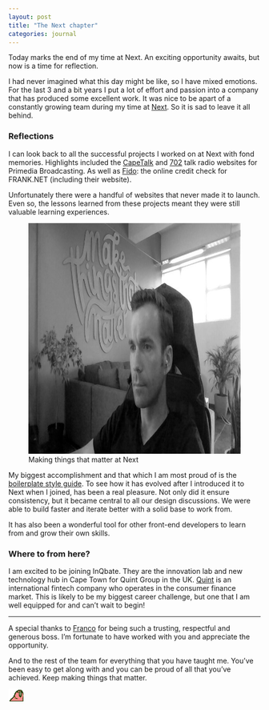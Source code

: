 ```yaml
---
layout: post
title: "The Next chapter"
categories: journal
--- 
```


​Today marks the end of my time at Next. An exciting opportunity awaits, but now is a time for reflection.

I had never imagined what this day might be like, so I have mixed emotions. For the last 3 and a bit years I put a lot of
effort and passion into a company that has produced some excellent work. It was nice to be apart of a constantly growing
team during my time at [Next](https://wearenext.co.za). So it is sad to leave it all behind.

### Reflections

I can look back to all the successful projects I worked on at Next with fond memories. Highlights included the [CapeTalk](http://capetalk.co.za)
and [702](http://702.co.za) talk radio websites for Primedia Broadcasting. As well as [Fido](https://www.hellofido.co.za):
the online credit check for FRANK.NET (including their website).

Unfortunately there were a handful of websites that never made it to launch. Even so, the lessons learned from these projects
meant they were still valuable learning experiences.

<figure>
    <img src="/assets/images/journal/make-things-that-matter-820x461.jpg" width="820" height="461" alt="Making things that matter at Next">
    <figcaption>Making things that matter at Next</figcaption>
</figure>

My biggest accomplishment and that which I am most proud of is the [boilerplate style guide](http://s.wearenext.co.za/boilerplate/styleguide).
To see how it has evolved after I introduced it to Next when I joined, has been a real pleasure. Not only did it ensure
consistency, but it became central to all our design discussions. We were able to build faster and iterate better with a
solid base to work from.

It has also been a wonderful tool for other front-end developers to learn from and grow their own skills.

### Where to from here?

I am excited to be joining InQbate. They are the innovation lab and new technology hub in Cape Town for Quint Group in the
UK. [Quint](http://www.quint.co.uk) is an international fintech company who operates in the consumer finance market. This
is likely to be my biggest career challenge, but one that I am well equipped for and can’t wait to begin! 

---

A special thanks to [Franco](https://twitter.com/franco_raffa) for being such a trusting, respectful and generous boss.
I’m fortunate to have worked with you and appreciate the opportunity.

And to the rest of the team for everything that you have taught me. You’ve been easy to get along with and you can be proud
of all that you’ve achieved. Keep making things that matter.

<img src="/assets/images/journal/parrot-shuffle-30x25.gif" width="30" height="25" alt="Parrot shuffle">
